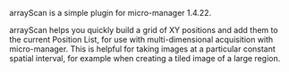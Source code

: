 arrayScan is a simple plugin for micro-manager 1.4.22.

arrayScan helps you quickly build a grid of XY positions and add them to the current Position List, for use with multi-dimensional acquisition with micro-manager. This is helpful for taking images at a particular constant spatial interval, for example when creating a tiled image of a large region.